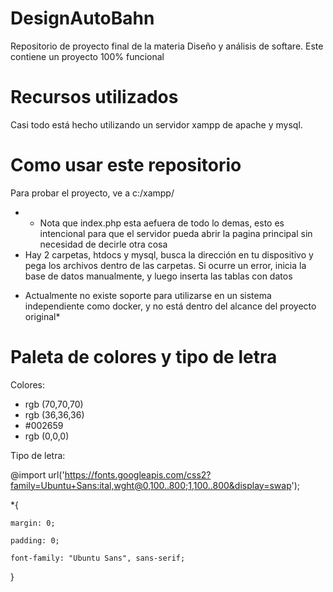 # DesignAutoBahn
Repositorio de proyecto final de la materia Diseño y análisis de softare. Este contiene un proyecto 100% funcional
# Recursos utilizados

Casi todo está hecho utilizando un servidor xampp de apache y mysql.

# Como usar este repositorio

Para probar el proyecto, ve a c:/xampp/
- * Nota que index.php esta aefuera de todo lo demas, esto es intencional para que el servidor pueda abrir la pagina principal sin necesidad de decirle otra cosa
- Hay 2 carpetas, htdocs y mysql, busca la dirección en tu dispositivo y pega los archivos dentro de las carpetas. Si ocurre un error, inicia la base de datos manualmente, y luego inserta las tablas con datos

* Actualmente no existe soporte para utilizarse en un sistema independiente como docker, y no está dentro del alcance del proyecto original*

# Paleta de colores y tipo de letra
Colores:
- rgb (70,70,70)
- rgb (36,36,36)
- #002659
- rgb (0,0,0)

Tipo de letra:

@import url('https://fonts.googleapis.com/css2?family=Ubuntu+Sans:ital,wght@0,100..800;1,100..800&display=swap');

*{

    margin: 0;

    padding: 0;

    font-family: "Ubuntu Sans", sans-serif;

}
